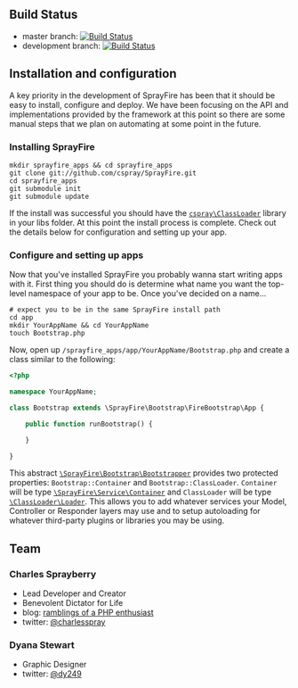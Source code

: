 ## Build Status

- master branch: [![Build Status](https://secure.travis-ci.org/cspray/SprayFire.png?branch=master)](https://travis-ci.org/cspray/SprayFire)
- development branch: [![Build Status](https://travis-ci.org/cspray/SprayFire.png?branch=development)](https://travis-ci.org/cspray/SprayFire)

## Installation and configuration

A key priority in the development of SprayFire has been that it should be easy
to install, configure and deploy. We have been focusing on the API and implementations
provided by the framework at this point so there are some manual steps that we
plan on automating at some point in the future.

### Installing SprayFire

```plain
mkdir sprayfire_apps && cd sprayfire_apps
git clone git://github.com/cspray/SprayFire.git
cd sprayfire_apps
git submodule init
git submodule update
```

If the install was successful you should have the [`cspray\ClassLoader`](https://github.com/cspray/ClassLoader) library
in your libs folder. At this point the install process is complete. Check out the
details below for configuration and setting up your app.

### Configure and setting up apps

Now that you've installed SprayFire you probably wanna start writing apps with it.
First thing you should do is determine what name you want the top-level namespace
of your app to be. Once you've decided on a name...

```plain
# expect you to be in the same SprayFire install path
cd app
mkdir YourAppName && cd YourAppName
touch Bootstrap.php
```

Now, open up `/sprayfire_apps/app/YourAppName/Bootstrap.php` and create a class
similar to the following:

```php
<?php

namespace YourAppName;

class Bootstrap extends \SprayFire\Bootstrap\FireBootstrap\App {

    public function runBootstrap() {

    }

}
```

This abstract [`\SprayFire\Bootstrap\Bootstrapper`](https://github.com/cspray/SprayFire/blob/master/libs/SprayFire/Bootstrap/Bootstrapper.php)
provides two protected properties: `Bootstrap::Container` and `Bootstrap::ClassLoader`.
`Container` will be type [`\SprayFire\Service\Container`](https://github.com/cspray/SprayFire/blob/master/libs/SprayFire/Service/Container.php)
and `ClassLoader` will be type [`\ClassLoader\Loader`](https://github.com/cspray/ClassLoader/blob/master/Loader.php).
This allows you to add whatever services your Model, Controller or Responder layers
may use and to setup autoloading for whatever third-party plugins or libraries
you may be using.

## Team

### Charles Sprayberry

- Lead Developer and Creator
- Benevolent Dictator for Life
- blog: [ramblings of a PHP enthusiast](http://cspray.github.com/)
- twitter: [@charlesspray](https://twitter.com/#!/charlesspray)

### Dyana Stewart

- Graphic Designer
- twitter: [@dy249](https://twitter.com/#!/Dy249)
